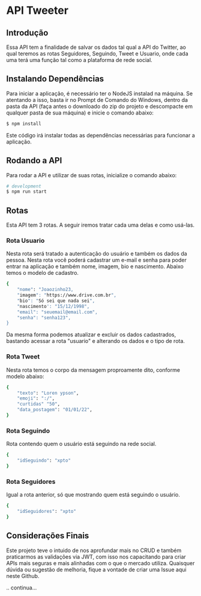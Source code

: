 # API Tweeter #



## Introdução ##

Essa API tem a finalidade de salvar os dados tal qual a API do Twitter, ao qual teremos as rotas
Seguidores, Seguindo, Tweet e Usuario, onde cada uma terá uma função tal como a plataforma
de rede social.


## Instalando Dependências ##

Para iniciar a aplicação, é necessário ter o NodeJS instalad na máquina.
Se atentando a isso, basta ir no Prompt de Comando do Windows, dentro da pasta da API (faça antes
o downloado do zip do projeto e descompacte em qualquer pasta de sua máquina) e inicie o comando
abaixo:

```bash
$ npm install
```
Este código irá instalar todas as dependências necessárias para funcionar a aplicação.


## Rodando a API ##

Para rodar a API e utilizar de suas rotas, inicialize o comando abaixo:

```bash
# development
$ npm run start
```

## Rotas ##

Esta API tem 3 rotas. A seguir iremos tratar cada uma delas e como usá-las.


### Rota Usuario ###

Nesta rota será tratado a autenticação do usuário e também os dados da pessoa. Nesta rota você
poderá cadastrar um e-mail e senha para poder entrar na aplicação e também nome, imagem, bio e
nascimento. Abaixo temos o modelo de cadastro.

```bash
{
	"nome": "Joaozinho23,
	"imagem": "https://www.drive.com.br",
	"bio": "Só sei que nada sei",
	"nascimento': "15/12/1998",
	"email": "seuemail@email.com",
	"senha": "senha123",
}
```

Da mesma forma podemos atualizar e excluir os dados cadastrados, bastando acessar a rota
"usuario" e alterando os dados e o tipo de rota.


### Rota Tweet ###

Nesta rota temos o corpo da mensagem proproamente dito, conforme modelo abaixo:

```bash
{
	"texto": "Loren ypson",
	"emoji": ":/",
	"curtidas" "50",
	"data_postagem": "01/01/22",
}
```

### Rota Seguindo ###

Rota contendo quem o usuário está seguindo na rede social.

```bash
{
	"idSeguindo": "xpto"
}
```

### Rota Seguidores ###

Igual a rota anterior, só que mostrando quem está seguindo o usuário.

```bash
{
	"idSeguidores": "xpto"
}
```

## Considerações Finais ##

Este projeto teve o intuido de nos aprofundar mais no CRUD e também praticarmos as validações via JWT, com isso nos capacitando para criar APIs mais seguras e mais alinhadas
com o que o mercado utiliza. Quaisquer dúvida ou sugestão de melhoria, fique a vontade de criar uma Issue aqui neste Github.

.. continua...